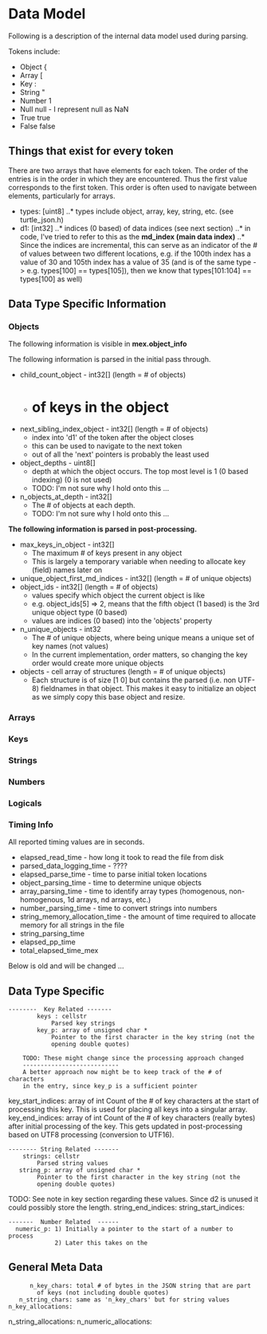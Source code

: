 # Data Model

Following is a description of the internal data model used during parsing.

Tokens include:
* Object  {
* Array   [
* Key     :
* String  "
* Number  1
* Null    null  - I represent null as NaN
* True    true
* False   false

## Things that exist for every token ##
There are two arrays that have elements for each token. The order of the entries is in the order in which they are encountered. Thus the first value corresponds to the first token. This order is often used to navigate between elements, particularly for arrays.

* types: [uint8]
..* types include object, array, key, string, etc. (see turtle_json.h)
* d1: [int32]
..* indices (0 based) of data indices (see next section)
..* in code, I've tried to refer to this as the **md_index (main data index)**
..* Since the indices are incremental, this can serve as an indicator of the # of values between two different locations, e.g. if the 100th index has a value of 30 and 105th index has a value of 35 (and is of the same type -> e.g. types[100] == types[105]), then we know that types[101:104] == types[100] as well)

## Data Type Specific Information ##

### Objects ###

The following information is visible in **mex.object_info**

The following information is parsed in the initial pass through.

* child_count_object - int32[] (length = # of objects)
    * # of keys in the object
* next_sibling_index_object - int32[] (length = # of objects)
    * index into 'd1' of the token after the object closes
    * this can be used to navigate to the next token
    * out of all the 'next' pointers is probably the least used
* object_depths - uint8[]
    * depth at which the object occurs. The top most level is 1 (0 based indexing) (0 is not used)
    * TODO: I'm not sure why I hold onto this ...
* n_objects_at_depth - int32[]
    * The # of objects at each depth. 
    * TODO: I'm not sure why I hold onto this ...

**The following information is parsed in post-processing.**

* max_keys_in_object - int32[]
    * The maximum # of keys present in any object
    * This is largely a temporary variable when needing to allocate key (field) names later on
* unique_object_first_md_indices - int32[] (length = # of unique objects)
* object_ids - int32[] (length = # of objects)
    * values specify which object the current object is like
    * e.g. object_ids[5] => 2, means that the fifth object (1 based) is the 3rd unique object type (0 based)
    * values are indices (0 based) into the 'objects' property
* n_unique_objects - int32
    * The # of unique objects, where being unique means a unique set of key names (not values)
    * In the current implementation, order matters, so changing the key order would create more unique objects
* objects - cell array of structures (length = # of unique objects)
    * Each structure is of size [1 0] but contains the parsed (i.e. non UTF-8) fieldnames in that object. This makes it easy to initialize an object as we simply copy this base object and resize.

### Arrays ###

### Keys ###

### Strings ###

### Numbers ###

### Logicals ###

### Timing Info ###

All reported timing values are in seconds.

* elapsed_read_time - how long it took to read the file from disk
* parsed_data_logging_time - ????
* elapsed_parse_time - time to parse initial token locations
* object_parsing_time - time to determine unique objects
* array_parsing_time - time to identify array types (homogenous, non-homogenous, 1d arrays, nd arrays, etc.)
* number_parsing_time - time to convert strings into numbers
* string_memory_allocation_time - the amount of time required to allocate memory for all strings in the file
* string_parsing_time
* elapsed_pp_time
* total_elapsed_time_mex

Below is old and will be changed ...


Data Type Specific
------------------

    --------  Key Related -------
            keys : cellstr
                Parsed key strings
            key_p: array of unsigned char *
                Pointer to the first character in the key string (not the 
                opening double quotes)

        TODO: These might change since the processing approach changed
        ---------------------------
        A better approach now might be to keep track of the # of characters
        in the entry, since key_p is a sufficient pointer

key_start_indices: array of int
            Count of the # of key characters at the start of processing
            this key. This is used for placing all keys into a singular
            array.
  key_end_indices: array of int
            Count of the # of key characters (really bytes) after initial
            processing of the key. This gets updated in post-processing
            based on UTF8 processing (conversion to UTF16).
    
    -------- String Related -------
        strings: cellstr
            Parsed string values    
       string_p: array of unsigned char *
            Pointer to the first character in the key string (not the 
            opening double quotes)

TODO: See note in key section regarding these values. Since d2 is unused
it could possibly store the length.
string_end_indices:
string_start_indices:

    -------  Number Related  ------
      numeric_p: 1) Initially a pointer to the start of a number to process
                 2) Later this takes on the 

General Meta Data
----------------------
          n_key_chars: total # of bytes in the JSON string that are part 
            of keys (not including double quotes)
       n_string_chars: same as 'n_key_chars' but for string values
    n_key_allocations:
 n_string_allocations:
n_numeric_allocations:

